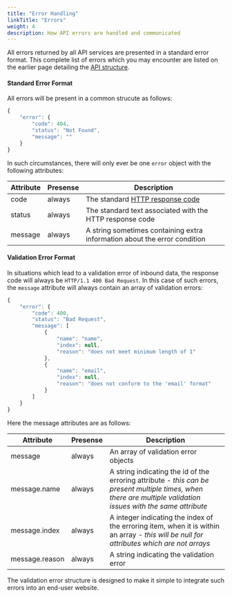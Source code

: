 ```yaml
---
title: "Error Handling"
linkTitle: "Errors"
weight: 4
description: How API errors are handled and communicated
---
```


All errors returned by all API services are presented in a standard error format. This complete list of errors which you may encounter are listed on the earlier page detailing the [API structure](todo).

#### Standard Error Format

All errors will be present in a common strucute as follows:

```js
{
    "error": {
        "code": 404,
        "status": "Not Found",
        "message": ""
    }
}
```

In such circumstances, there will only ever be one `error` object with the following attributes:

Attribute | Presense | Description
--- | --- | ---
code | <div class="stamp">always</div> | The standard [HTTP response code](https://en.wikipedia.org/wiki/List_of_HTTP_status_codes)
status | <div class="stamp">always</div> | The standard text associated with the HTTP response code
message | <div class="stamp">always</div> | A string sometimes containing extra information about the error condition

#### Validation Error Format

In situations which lead to a validation error of inbound data, the response code will always be `HTTP/1.1 400 Bad Request`. In this case of such errors, the `message` attribute will always contain an array of validation errors:

```js
{
    "error": {
        "code": 400,
        "status": "Bad Request",
        "message": [
            {
                "name": "name",
                "index": null,
                "reason": "does not meet minimum length of 1"
            },
            {
                "name": "email",
                "index": null,
                "reason": "does not conform to the 'email' format"
            }
        ]
    }
}
```

Here the message attributes are as follows:

Attribute | Presense | Description
--- | --- | ---
message | <div class="stamp">always</div> | An array of validation error objects
message.name | <div class="stamp">always</div> | A string indicating the id of the erroring attribute - _this can be present multiple times, when there are multiple validation issues with the same attribute_
message.index | <div class="stamp">always</div> | A integer indicating the index of the erroring item, when it is within an array - _this will be null for attributes which are not arrays_
message.reason | <div class="stamp">always</div> | A string indicating the validation error

The validation error structure is designed to make it simple to integrate such errors into an end-user website.
